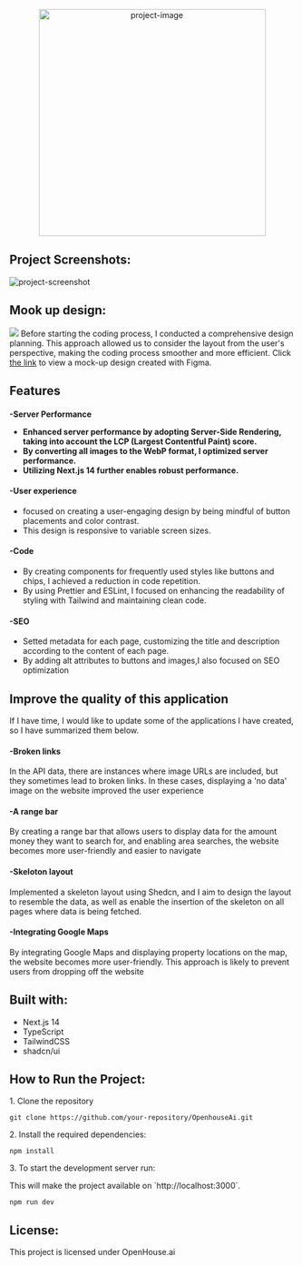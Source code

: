 <p align="center"><img src="https://ik.imagekit.io/atcan/logo.png?updatedAt=1703341259697" alt="project-image" width="400"></p>

<h2>Project Screenshots:</h2>
<img src="https://ik.imagekit.io/atcan/Group%2030.png?updatedAt=1703341638927" alt="project-screenshot" />

<h2>Mook up design:</h2>
<img src="https://ik.imagekit.io/atcan/Screenshot%202023-12-23%20at%207.17.45%20AM.png?updatedAt=1703344748091" />
Before starting the coding process, I conducted a comprehensive design planning. This approach allowed us to consider the layout from the user's perspective, making the coding process smoother and more efficient.
Click <a href="https://www.figma.com/file/ZvYeBhjSKfQpsPuiwOs90f/Untitled?type=design&node-id=0%3A1&mode=design&t=3ulXoOYxRMrOX1hg-1" alt="figma-link" >the link</a> to view a mock-up design created with Figma.
  
<h2>Features</h2>
<h4>-Server Performance</p>
<ul>
<li>Enhanced server performance by adopting Server-Side Rendering, taking into account the LCP (Largest Contentful Paint) score.</li>
<li>By converting all images to the WebP format, I optimized server performance.</li>
<li>Utilizing Next.js 14 further enables robust performance.</li>
</ul>

<h4>-User experience</h4>
<ul>
<li>focused on creating a user-engaging design by being mindful of button placements and color contrast.</li>
<li>This design is responsive to variable screen sizes.</li>
</ul>

<h4>-Code</h4>
<ul>
<li>By creating components for frequently used styles like buttons and chips, I achieved a reduction in code repetition.</li>
<li>By using Prettier and ESLint, I focused on enhancing the readability of styling with Tailwind and maintaining clean code.</li>
</ul>

<h4>-SEO</h4>
<ul>
<li>Setted metadata for each page, customizing the title and description according to the content of each page. </li>
<li>By adding alt attributes to buttons and images,I also focused on SEO optimization</li>
</ul>

<h2>Improve the quality of this application</h2>
If I have time, I would like to update some of the applications I have created, so I have summarized them below.
<h4>-Broken links</h4>
<p>In the API data, there are instances where image URLs are included, but they sometimes lead to broken links. In these cases, displaying a 'no data' image on the website improved the user experience</p>

<h4>-A range bar</h4>
<p>By creating a range bar that allows users to display data for the amount money they want to search for, and enabling area searches, the website becomes more user-friendly and easier to navigate</p>

<h4>-Skeloton layout</h4>
<p>Implemented a skeleton layout using Shedcn, and I aim to design the layout to resemble the data, as well as enable the insertion of the skeleton on all pages where data is being fetched.</p>

<h4>-Integrating Google Maps</h4>
<p>By integrating Google Maps and displaying property locations on the map, the website becomes more user-friendly. This approach is likely to prevent users from dropping off the website</p>


<h2>Built with:</h2>
<ul>
<li>Next.js 14</li>
<li>TypeScript</li>
<li>TailwindCSS</li>
<li>shadcn/ui</li>
</ul>


<h2>How to Run the Project:</h2>

<p>1. Clone the repository</p>

```
git clone https://github.com/your-repository/OpenhouseAi.git
```

<p>2. Install the required dependencies:</p>

```
npm install
```

<p>3. To start the development server run:</p>
<p>This will make the project available on `http://localhost:3000`.</p>

```
npm run dev
```

<h2>License:</h2>

This project is licensed under OpenHouse.ai
